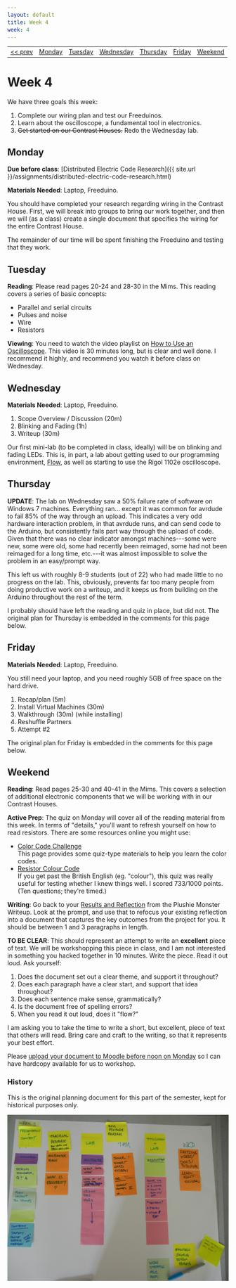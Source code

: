 ```yaml
---
layout: default
title: Week 4
week: 4
---
```


<table>
<tr>
	<td> <a href="w02.html">&lt;&lt; prev</a> </td>
	<td> <a href="#monday">Monday</a> </td>
	<td> <a href="#tuesday">Tuesday</a> </td>
	<td> <a href="#wednesday">Wednesday</a> </td>
	<td> <a href="#thursday">Thursday</a> </td>
	<td> <a href="#friday">Friday</a> </td>
	<td> <a href="#weekend">Weekend</a> </td>
	<!-- ><td> <a href="w04.html">next &gt;&gt;</a> </td> -->
</tr></table>

# Week 4

We have three goals this week:

<ol>
  <li> Complete our wiring plan and test our Freeduinos. </li>
  <li>Learn about the oscilloscope, a fundamental tool in electronics.</li>
  <li><strike>Get started on our Contrast Houses.</strike> Redo the Wednesday lab.</li>
</ol>
  

## Monday

**Due before class**: [Distributed Electric Code Research]({{ site.url }}/assignments/distributed-electric-code-research.html)

**Materials Needed**: Laptop, Freeduino.

You should have completed your research regarding wiring in the Contrast House. First, we will break into groups to bring our work together, and then we will (as a class) create a single document that specifies the wiring for the entire Contrast House.

The remainder of our time will be spent finishing the Freeduino and testing that they work. 

## Tuesday

**Reading**: Please read pages 20-24 and 28-30 in the Mims. This reading covers a series of basic concepts:

* Parallel and serial circuits
* Pulses and noise
* Wire
* Resistors

**Viewing**: You need to watch the video playlist on [How to Use an Oscilloscope](http://www.youtube.com/watch?v=CzY2abWCVTY). This video is 30 minutes long, but is clear and well done. I recommend it highly, and recommend you watch it before class on Wednesday.

## Wednesday

**Materials Needed**: Laptop, Freeduino.

1. Scope Overview / Discussion (20m)
2. Blinking and Fading (1h)
3. Writeup (30m)

Our first mini-lab (to be completed in class, ideally) will be on blinking and fading LEDs. This is, in part, a lab about getting used to our programming environment, [Flow]({{site.url}}/software/flow.html), as well as starting to use the Rigol 1102e oscilloscope.

## Thursday

**UPDATE**: The lab on Wednesday saw a 50% failure rate of software on Windows 7 machines. Everything ran... except it was common for avrdude to fail 85% of the way through an upload. This indicates a very odd hardware interaction problem, in that avrdude runs, and can send code to the Arduino, but consistently fails part way through the upload of code. Given that there was no clear indicator amongst machines---some were new, some were old, some had recently been reimaged, some had not been reimaged for a long time, etc.---it was almost impossible to solve the problem in an easy/prompt way.

This left us with roughly 8-9 students (out of 22) who had made little to no progress on the lab. This, obviously, prevents far too many people from doing productive work on a writeup, and it keeps us from building on the Arduino throughout the rest of the term.

I probably should have left the reading and quiz in place, but did not. The original plan for Thursday is embedded in the comments for this page below.

<!--
**Reading**: Read pages 25-30 and 40-41 in the Mims. This covers a selection of additional electronic components that we will be working with in our Contrast Houses.

**Active Prep**: You read about these things on Tuesday, but we're going to review them Thursday and be ready for a quiz on Friday. In terms of "details," you'll want to refresh yourself on how to read resistors. There are some resources online you might use:

* [Color Code Challenge](http://people.sinclair.edu/nickreeder/Flash/colorCode.htm) <br/>
This page provides some quiz-type materials to help you learn the color codes.
* [Resistor Colour Code](http://www.funtrivia.com/trivia-quiz/SciTech/Resistor-Colour-Code-266472.html)><br/>
If you get past the British English (eg. "colour"), this quiz was really useful for testing whether I knew things well. I scored 733/1000 points. (Ten questions; they're timed.)

-->

## Friday

**Materials Needed**: Laptop, Freeduino.

You still need your laptop, and you need roughly 5GB of free space on the hard drive.

1. Recap/plan (5m)
1. Install Virtual Machines (30m)
1. Walkthrough (30m) (while installing)
1. Reshuffle Partners
1. Attempt #2

The original plan for Friday is embedded in the comments for this page below.

<!-- 
We'll begin with a quiz over the readings from this week. 

Then, we will begin the build on our Contrast Houses. If not... this section will change.
-->

## Weekend

**Reading**: Read pages 25-30 and 40-41 in the Mims. This covers a selection of additional electronic components that we will be working with in our Contrast Houses.

**Active Prep**: The quiz on Monday will cover all of the reading material from this week. In terms of "details," you'll want to refresh yourself on how to read resistors. There are some resources online you might use:

* [Color Code Challenge](http://people.sinclair.edu/nickreeder/Flash/colorCode.htm) <br/>
This page provides some quiz-type materials to help you learn the color codes.
* [Resistor Colour Code](http://www.funtrivia.com/trivia-quiz/SciTech/Resistor-Colour-Code-266472.html)<br/>
If you get past the British English (eg. "colour"), this quiz was really useful for testing whether I knew things well. I scored 733/1000 points. (Ten questions; they're timed.)

**Writing**: Go back to your [Results and Reflection]({{site.url}}/assignments/plushie-monster-writeup.html#results_and_reflection) from the Plushie Monster Writeup. Look at the prompt, and use that to refocus your existing reflection into a document that captures the key outcomes from the project for you. It should be between 1 and 3 paragraphs in length.

**TO BE CLEAR**: This should represent an attempt to write an **excellent** piece of text. We will be workshopping this piece in class, and I am not interested in something you hacked together in 10 minutes. Write the piece. Read it out loud. Ask yourself:

1. Does the document set out a clear theme, and support it throughout?
1. Does each paragraph have a clear start, and support that idea throughout?
1. Does each sentence make sense, grammatically? 
1. Is the document free of spelling errors?
1. When you read it out loud, does it "flow?"

I am asking you to take the time to write a short, but excellent, piece of text that others will read. Bring care and craft to the writing, so that it represents your best effort. 

Please [upload your document to Moodle before noon on Monday](http://moodle.berea.edu/mod/assignment/view.php?id=54287) so I can have hardcopy available for us to workshop.

### History

This is the original planning document for this part of the semester, kept for historical purposes only.

<p align="center"> 
	<img src="images/w03-600.png" alt="Week 0"/>
</p>

